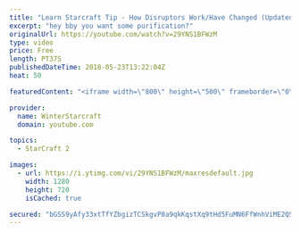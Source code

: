 ```yaml
---
title: "Learn Starcraft Tip - How Disruptors Work/Have Changed (Updated Patch 4.0 2018)"
excerpt: "hey bby you want some purification?"
originalUrl: https://youtube.com/watch?v=29YNS1BFWzM
type: video
price: Free
length: PT37S
publishedDateTime: 2018-05-23T13:22:04Z
heat: 50

featuredContent: "<iframe width=\"800\" height=\"500\" frameborder=\"0\" src=\"https://www.youtube.com/embed/29YNS1BFWzM\" allow=\"accelerometer; autoplay; encrypted-media; gyroscope; picture-in-picture\" allowfullscreen></iframe>"

provider:
  name: WinterStarcraft
  domain: youtube.com

topics:
  - StarCraft 2

images:
  - url: https://i.ytimg.com/vi/29YNS1BFWzM/maxresdefault.jpg
    width: 1280
    height: 720
    isCached: true

secured: "bGSS9yAfy33xtTfYZbgizTCSkgvP8a9qkKqstXq9tHd5FuMN6FfWnhViME2QSdPcEOgUQoteSTp/YKgb8bmrJ7rSISJHXMwJL5ClKBSvYIEKyeyOjR/igzbKJLvP/+YYdLuLsOTdRjqMiuFC+7oB8+hVj1JJSzPOeJJWMLP79gT/9mJLfoJUGtQeXsws/s4OaESU86b7f0QQUpd9rsjPXJTwAKuE1zj1qFj7+owPYMdC7zS0lDu5CgnKOlhmbaQs1GugjdkF8PP3EcUn4lHhkWmlnTnXGLYYVBeQh4m+nzPGE2DbDOvJH1K5i+bJ1UdSYTXzbl3jb9zzLOhz5aT8HLibHqmLAWnZvVNCh2anhoOAOsvBeg04t9gyiM3au3n1rARJ8ZyMeLwRMtWbWZMaNUKUw9wPv+FhV16vIWgb+aM=;Y6E2NkIJLq8FjbQowdw7tA=="
---
```


